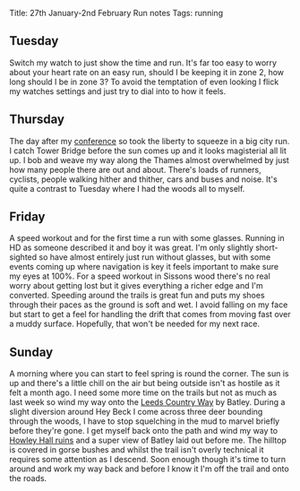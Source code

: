 Title: 27th January-2nd February Run notes
Tags: running

## Tuesday

Switch my watch to just show the time and run. It's far too easy to worry about your heart rate on an easy run, should
I be keeping it in zone 2, how long should I be in zone 3? To avoid the temptation of even looking I flick my watches 
settings and just try to dial into to how it feels. 

## Thursday

The day after my [conference](./2025-01-30-we-did-a-conference.md) so took the liberty to squeeze in a big city run.
I catch Tower Bridge before the sun comes up and it looks magisterial all lit up. I bob and weave my way along the Thames
almost overwhelmed by just how many people there are out and about. There's loads of runners, cyclists, people walking
hither and thither, cars and buses and noise. It's quite a contrast to Tuesday where I had the woods all to myself.

## Friday

A speed workout and for the first time a run with some glasses. Running in HD as someone described it and boy it was great.
I'm only slightly short-sighted so have almost entirely just run without glasses, but with some events coming up where 
navigation is key it feels important to make sure my eyes at 100%. For a speed workout in Sissons wood there's no real 
worry about getting lost but it gives everything a richer edge and I'm converted. Speeding around the trails is great fun
and puts my shoes through their paces as the ground is soft and wet. I avoid falling on my face but start to get a feel
for handling the drift that comes from moving fast over a muddy surface. Hopefully, that won't be needed for my next race.

## Sunday

A morning where you can start to feel spring is round the corner. The sun is up and there's a little chill on the air 
but being outside isn't as hostile as it felt a month ago. I need some more time on the trails but not as much as last 
week so wind my way onto the [Leeds Country Way](https://www.walkingenglishman.com/ldp/leedscountryway.html) by Batley. 
During a slight diversion around Hey Beck I come across three deer bounding through the woods, I have to stop squelching 
in the mud to marvel briefly before they're gone. I get myself back onto the path and wind my way to [Howley Hall ruins](https://en.wikipedia.org/wiki/Howley_Hall)
and a super view of Batley laid out before me. The hilltop is covered in gorse bushes and whilst the trail isn't overly
technical it requires some attention as I descend. Soon enough though it's time to turn around and work my way back and 
before I know it I'm off the trail and onto the roads.

